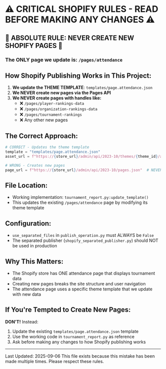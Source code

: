 # ⚠️ CRITICAL SHOPIFY RULES - READ BEFORE MAKING ANY CHANGES ⚠️

## 🚨 ABSOLUTE RULE: NEVER CREATE NEW SHOPIFY PAGES 🚨

### The ONLY page we update is: `/pages/attendance`

## How Shopify Publishing Works in This Project:

1. **We update the THEME TEMPLATE**: `templates/page.attendance.json`
2. **We NEVER create new pages via the Pages API**
3. **We NEVER create pages with handles like:**
   - ❌ `/pages/player-rankings-data`
   - ❌ `/pages/organization-rankings-data`  
   - ❌ `/pages/tournament-rankings`
   - ❌ Any other new pages

## The Correct Approach:

```python
# CORRECT - Updates the theme template
template = "templates/page.attendance.json"
asset_url = f"https://{store_url}/admin/api/2023-10/themes/{theme_id}/assets.json"

# WRONG - Creates new pages
page_url = f"https://{store_url}/admin/api/2023-10/pages.json"  # NEVER DO THIS!
```

## File Location:
- Working implementation: `tournament_report.py:update_template()`
- This updates the existing `/pages/attendance` page by modifying its theme template

## Configuration:
- `use_separated_files` in `publish_operation.py` must ALWAYS be `False`
- The separated publisher (`shopify_separated_publisher.py`) should NOT be used in production

## Why This Matters:
- The Shopify store has ONE attendance page that displays tournament data
- Creating new pages breaks the site structure and user navigation
- The attendance page uses a specific theme template that we update with new data

## If You're Tempted to Create New Pages:
**DON'T!** Instead:
1. Update the existing `templates/page.attendance.json` template
2. Use the working code in `tournament_report.py` as reference
3. Ask before making any changes to how Shopify publishing works

---
Last Updated: 2025-09-06
This file exists because this mistake has been made multiple times. Please respect these rules.